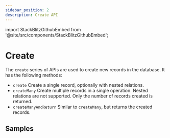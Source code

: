 ```yaml
---
sidebar_position: 2
description: Create API
---
```


import StackBlitzGithubEmbed from '@site/src/components/StackBlitzGithubEmbed';

# Create

The `create` series of APIs are used to create new records in the database. It has the following methods:

- `create`
    Create a single record, optionally with nested relations.
- `createMany`
    Create multiple records in a single operation. Nested relations are not supported. Only the number of records created is returned.
- `createManyAndReturn`
    Similar to `createMany`, but returns the created records.

## Samples

<StackBlitzGithubEmbed repoPath="zenstackhq/v3-doc-orm" openFile="create.ts" startScript="generate,create" />

